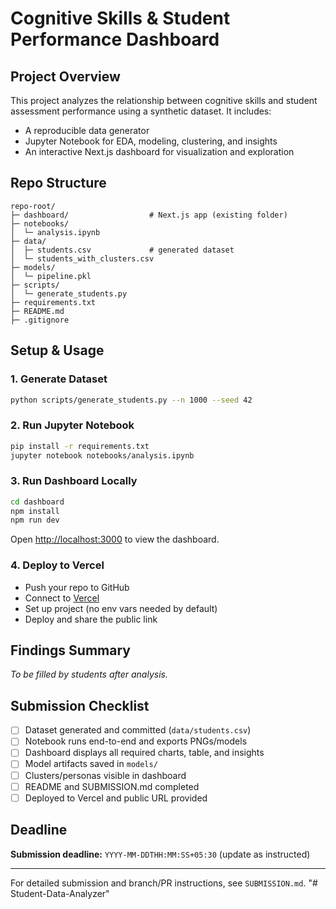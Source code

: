 # Cognitive Skills & Student Performance Dashboard

## Project Overview

This project analyzes the relationship between cognitive skills and student assessment performance using a synthetic dataset. It includes:
- A reproducible data generator
- Jupyter Notebook for EDA, modeling, clustering, and insights
- An interactive Next.js dashboard for visualization and exploration

## Repo Structure

```
repo-root/
├─ dashboard/                  # Next.js app (existing folder)
├─ notebooks/
│  └─ analysis.ipynb
├─ data/
│  ├─ students.csv             # generated dataset
│  └─ students_with_clusters.csv
├─ models/
│  └─ pipeline.pkl
├─ scripts/
│  └─ generate_students.py
├─ requirements.txt
├─ README.md
├─ .gitignore
```

## Setup & Usage

### 1. Generate Dataset

```bash
python scripts/generate_students.py --n 1000 --seed 42
```

### 2. Run Jupyter Notebook

```bash
pip install -r requirements.txt
jupyter notebook notebooks/analysis.ipynb
```

### 3. Run Dashboard Locally

```bash
cd dashboard
npm install
npm run dev
```

Open [http://localhost:3000](http://localhost:3000) to view the dashboard.

### 4. Deploy to Vercel

- Push your repo to GitHub
- Connect to [Vercel](https://vercel.com/import)
- Set up project (no env vars needed by default)
- Deploy and share the public link

## Findings Summary

*To be filled by students after analysis.*

## Submission Checklist

- [ ] Dataset generated and committed (`data/students.csv`)
- [ ] Notebook runs end-to-end and exports PNGs/models
- [ ] Dashboard displays all required charts, table, and insights
- [ ] Model artifacts saved in `models/`
- [ ] Clusters/personas visible in dashboard
- [ ] README and SUBMISSION.md completed
- [ ] Deployed to Vercel and public URL provided

## Deadline

**Submission deadline:** `YYYY-MM-DDTHH:MM:SS+05:30` (update as instructed)

---

For detailed submission and branch/PR instructions, see `SUBMISSION.md`.
"# Student-Data-Analyzer" 

